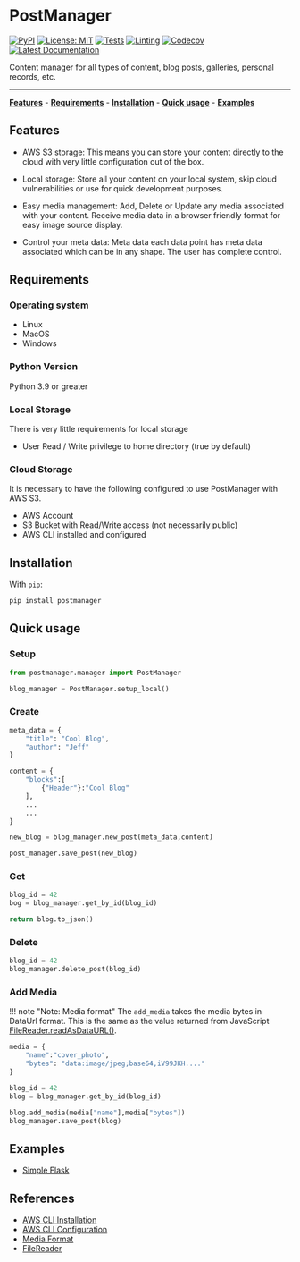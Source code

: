 # PostManager

[![PyPI](https://img.shields.io/pypi/v/postmanager.svg)](https://pypi.python.org/pypi/postmanager)
[![License: MIT](https://img.shields.io/badge/license-MIT-blue)](https://github.com/subaquatic-pierre/postmanager/blob/main/LICENSE)
[![Tests](https://github.com/subaquatic-pierre/postmanager/workflows/Tests/badge.svg)](https://github.com/subaquatic-pierre/postmanager/actions/workflows/1_tests.yml)
[![Linting](https://github.com/subaquatic-pierre/postmanager/workflows/Linting/badge.svg)](https://github.com/subaquatic-pierre/postmanager/actions/workflows/3_linting.yml)
[![Codecov](https://codecov.io/gh/subaquatic-pierre/postmanager/branch/main/graph/badge.svg?token=lQUanTQKRO)](https://codecov.io/gh/subaquatic-pierre/postmanager)
[![Latest Documentation](https://img.shields.io/badge/docs-latest-brightgreen)](https://subaquatic-pierre.github.io/postmanager)

Content manager for all types of content, blog posts, galleries, personal records, etc.

---

**[Features](#features)** - **[Requirements](#requirements)** - **[Installation](#installation)** - **[Quick usage](#quick-usage)** - **[Examples](#examples)**

## Features

- AWS S3 storage: This means you can store your content directly to the cloud with very little configuration out of the box.

- Local storage: Store all your content on your local system, skip cloud vulnerabilities or use for quick development purposes.

- Easy media management: Add, Delete or Update any media associated with your content. Receive media data in a browser friendly format for easy image source display.

- Control your meta data: Meta data each data point has meta data associated which can be in any shape. The user has complete control.

## Requirements

### Operating system

- Linux
- MacOS
- Windows

### Python Version

Python 3.9 or greater

### Local Storage

There is very little requirements for local storage

- User Read / Write privilege to home directory (true by default)

### Cloud Storage

It is necessary to have the following configured to use PostManager with AWS S3.

- AWS Account
- S3 Bucket with Read/Write access (not necessarily public)
- AWS CLI installed and configured

## Installation

With `pip`:

```bash
pip install postmanager
```

## Quick usage

### Setup

```python title="main.py"
from postmanager.manager import PostManager

blog_manager = PostManager.setup_local()

```

### Create

```python
meta_data = {
    "title": "Cool Blog",
    "author": "Jeff"
}

content = {
    "blocks":[
        {"Header"}:"Cool Blog"
    ],
    ...
    ...
}

new_blog = blog_manager.new_post(meta_data,content)

post_manager.save_post(new_blog)
```

### Get

```python
blog_id = 42
bog = blog_manager.get_by_id(blog_id)

return blog.to_json()
```

### Delete

```python
blog_id = 42
blog_manager.delete_post(blog_id)
```

### Add Media

!!! note "Note: Media format"
The `add_media` takes the media bytes in DataUrl format. This is the same as the value returned from JavaScript [FileReader.readAsDataURL()](https://developer.mozilla.org/en-US/docs/Web/API/FileReader/readAsDataURL).

```python
media = {
    "name":"cover_photo",
    "bytes": "data:image/jpeg;base64,iV99JKH...."
}

blog_id = 42
blog = blog_manager.get_by_id(blog_id)

blog.add_media(media["name"],media["bytes"])
blog_manager.save_post(blog)
```

## Examples

- [Simple Flask](https://github.com/subaquatic-pierre/postmanager-flask-example)

## References

- [AWS CLI Installation](https://docs.aws.amazon.com/cli/latest/userguide/getting-started-install.html)
- [AWS CLI Configuration](https://docs.aws.amazon.com/cli/latest/userguide/cli-configure-quickstart.html)
- [Media Format](https://developer.mozilla.org/en-US/docs/Web/HTTP/Basics_of_HTTP/Data_URIs)
- [FileReader](https://developer.mozilla.org/en-US/docs/Web/API/FileReader/readAsDataURL)
